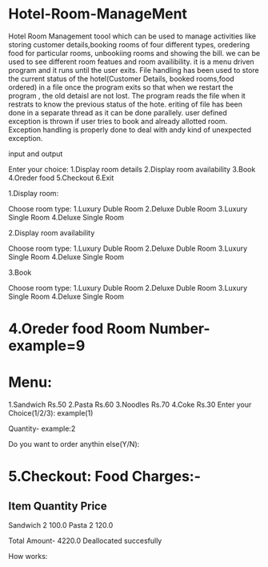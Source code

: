 # Hotel-Room-ManageMent

Hotel Room Management toool which can be used to manage activities like storing customer details,booking rooms of four different types, oredering food for particular rooms, unbookiing rooms and showing the bill.
we can be used to see different room featues and room availibility. it is a menu driven program and it runs until the user exits.
File handling has been used to store the current status of the hotel(Customer Details, booked rooms,food ordered) in a file once the program exits so that when we restart the program , the old detaisl are not lost.
The program reads the file when it restrats to know the previous status of the hote. eriting of file has been done in a separate thread as it can be done parallely.
user defined exception is thrown if user tries to book and already allotted room.
Exception handling is properly done to deal with andy kind of unexpected exception.


input and output

Enter your choice:
1.Display room details
2.Display room availability
3.Book
4.Oreder food
5.Checkout
6.Exit

1.Display room:

Choose room type:
1.Luxury Duble Room
2.Deluxe Duble Room
3.Luxury Single Room
4.Deluxe Single Room

2.Display room availability

Choose room type:
1.Luxury Duble Room
2.Deluxe Duble Room
3.Luxury Single Room
4.Deluxe Single Room

3.Book

Choose room type:
1.Luxury Duble Room
2.Deluxe Duble Room
3.Luxury Single Room
4.Deluxe Single Room

4.Oreder food
Room Number- example=9
==========
   Menu:
==========

1.Sandwich      Rs.50
2.Pasta         Rs.60
3.Noodles       Rs.70
4.Coke          Rs.30
Enter your Choice(1/2/3): example(1)

Quantity- example:2

Do you want to order anythin else(Y/N):

5.Checkout:
Food Charges:-
===============
Item   Quantity    Price
-------------------------
Sandwich  2         100.0
Pasta     2         120.0

Total Amount- 4220.0
Deallocated succesfully




How works:


